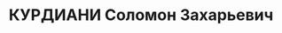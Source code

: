 ---
title: КУРДИАНИ Соломон Захарьевич
description: "Род. в 1867, с. Сагареджо, грузин. Род занятий: до ареста профессор\
  \ Лесотехнического института. По професии - дендролог. \n  Осужден Тройкой при НКВД\
  \ ГССР 10.11.1937. Мера наказания: расстрел с конфискацией личного имущества. Дата\
  \ расстрела: 12.11.1937"
---